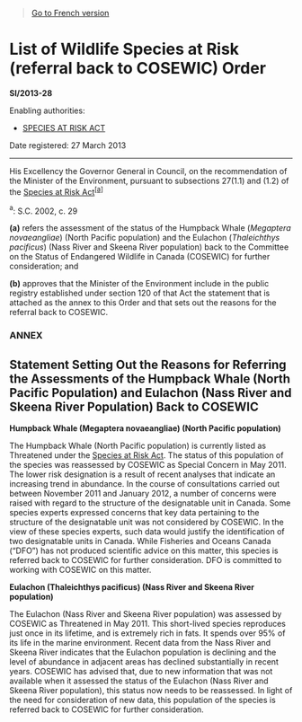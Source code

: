 > [Go to French version](/fr/Règlements/Textes%20réglementaires/2013/28.md)

# List of Wildlife Species at Risk (referral back to COSEWIC) Order

**SI/2013-28**

Enabling authorities: 
- [SPECIES AT RISK ACT](/en/Acts/Statutes%20of%20Canada/2002/c.%2029.md)

Date registered: 27 March 2013

----------

His Excellency the Governor General in Council, on the recommendation of the Minister of the Environment, pursuant to subsections 27(1.1) and (1.2) of the [Species at Risk Act](/en/Acts/Statutes%20of%20Canada/2002/c.%2029.md)<sup><a href='#fn_SI-2013-28_e_hq_14125'>[a]</a></sup>

<a name='fn_SI-2013-28_e_hq_14125'><sup>a</sup></a>: S.C. 2002, c. 29<br />

**(a)** refers the assessment of the status of the Humpback Whale (*Megaptera novaeangliae*) (North Pacific population) and the Eulachon (*Thaleichthys pacificus*) (Nass River and Skeena River population) back to the Committee on the Status of Endangered Wildlife in Canada (COSEWIC) for further consideration; and

**(b)** approves that the Minister of the Environment include in the public registry established under section 120 of that Act the statement that is attached as the annex to this Order and that sets out the reasons for the referral back to COSEWIC.




### **ANNEX** 
## Statement Setting Out the Reasons for Referring the Assessments of the Humpback Whale (North Pacific Population) and Eulachon (Nass River and Skeena River Population) Back to COSEWIC
**Humpback Whale (Megaptera novaeangliae) (North Pacific population)**

The Humpback Whale (North Pacific population) is currently listed as Threatened under the [Species at Risk Act](/en/Acts/Statutes%20of%20Canada/2002/c.%2029.md). The status of this population of the species was reassessed by COSEWIC as Special Concern in May 2011. The lower risk designation is a result of recent analyses that indicate an increasing trend in abundance. In the course of consultations carried out between November 2011 and January 2012, a number of concerns were raised with regard to the structure of the designatable unit in Canada. Some species experts expressed concerns that key data pertaining to the structure of the designatable unit was not considered by COSEWIC. In the view of these species experts, such data would justify the identification of two designatable units in Canada. While Fisheries and Oceans Canada (“DFO”) has not produced scientific advice on this matter, this species is referred back to COSEWIC for further consideration. DFO is committed to working with COSEWIC on this matter.




**Eulachon (Thaleichthys pacificus) (Nass River and Skeena River population)**

The Eulachon (Nass River and Skeena River population) was assessed by COSEWIC as Threatened in May 2011. This short-lived species reproduces just once in its lifetime, and is extremely rich in fats. It spends over 95% of its life in the marine environment. Recent data from the Nass River and Skeena River indicates that the Eulachon population is declining and the level of abundance in adjacent areas has declined substantially in recent years. COSEWIC has advised that, due to new information that was not available when it assessed the status of the Eulachon (Nass River and Skeena River population), this status now needs to be reassessed. In light of the need for consideration of new data, this population of the species is referred back to COSEWIC for further consideration.





